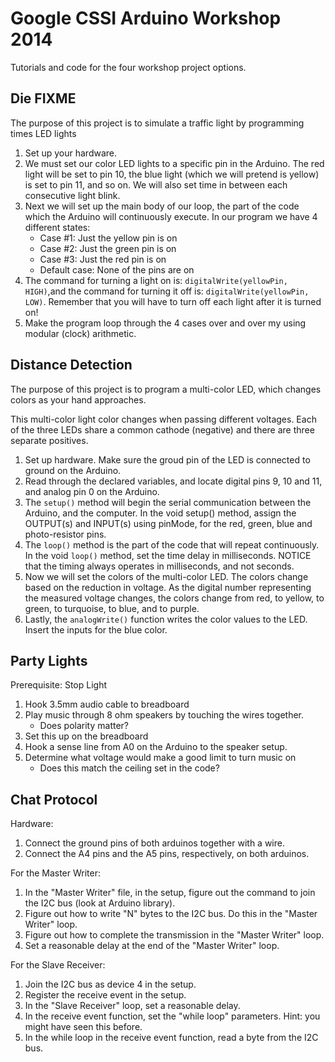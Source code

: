 Google CSSI Arduino Workshop 2014
============================
Tutorials and code for the four workshop project options.

Die FIXME
-----------
The purpose of this project is to simulate a traffic light by programming times LED lights

1.  Set up your hardware.
2.  We must set our color LED lights to a specific pin in the Arduino.  The red light will be set to pin 10, the blue light (which we will pretend is yellow) is set to pin 11, and so on. We will also set time in between each consecutive light blink.
3.  Next we will set up the main body of our loop, the part of the code which the Arduino will continuously execute.  In our program we have 4 different states:
    * Case #1: Just the yellow pin is on
    * Case #2: Just the green pin is on
    * Case #3: Just the red pin is on
    * Default case: None of the pins are on
4.  The command for turning a light on is: `digitalWrite(yellowPin, HIGH)`,and the command for turning it off is: `digitalWrite(yellowPin, LOW)`. Remember that you will have to turn off each light after it is turned on!
5.  Make the program loop through the 4 cases over and over my using modular (clock) arithmetic.

Distance Detection
------------------
The purpose of this project is to program a multi-color LED, which changes colors as your hand approaches.

This multi-color light color changes when passing different voltages. Each of the three LEDs share a common cathode (negative) and there are three separate positives. 


1. Set up hardware. Make sure the groud pin of the LED is connected to ground on the Arduino.
2. Read through the declared variables, and locate digital pins 9, 10 and 11, and analog pin 0 on the Arduino.
3. The `setup()` method will begin the serial communication between the Arduino, and the computer. In the void setup() method,  assign the OUTPUT(s) and INPUT(s) using pinMode, for the red, green, blue and photo-resistor pins.
4. The `loop()` method is the part of the code that will repeat continuously. In the void `loop()` method, set the time delay in milliseconds. NOTICE that the timing always operates in milliseconds, and not seconds. 
5. Now we will set the colors of the multi-color LED. The colors change based on the reduction in voltage. As the digital number representing the measured voltage changes, the colors change from red, to yellow, to green, to turquoise, to blue, and to purple. 
6.  Lastly, the `analogWrite()` function writes the color values to the LED. Insert the inputs for the blue color.   

Party Lights
-----
Prerequisite: Stop Light

1. Hook 3.5mm audio cable to breadboard
2. Play music through 8 ohm speakers by touching the wires together.
	* Does polarity matter?
3.  Set this up on the breadboard
4.  Hook a sense line from A0 on the Arduino to the speaker setup.
5. Determine what voltage would make a good limit to turn music on
	* Does this match the ceiling set in the code?

Chat Protocol
----------------
Hardware:

1. Connect the ground pins of both arduinos together with a wire.
2. Connect the A4 pins and the A5 pins, respectively, on both arduinos.

For the Master Writer:

1. In the "Master Writer" file, in the setup, figure out the command to join the I2C bus (look at Arduino library).
2. Figure out how to write "N" bytes to the I2C bus. Do this in the "Master Writer" loop.
3. Figure out how to complete the transmission in the "Master Writer" loop.
4. Set a reasonable delay at the end of the "Master Writer" loop.

For the Slave Receiver:

1. Join the I2C bus as device 4 in the setup.
2. Register the receive event in the setup.
3. In the "Slave Receiver" loop, set a reasonable delay.
4. In the receive event function, set the "while loop" parameters. Hint: you might have seen this before.
5. In the while loop in the receive event function, read a byte from the I2C bus.
